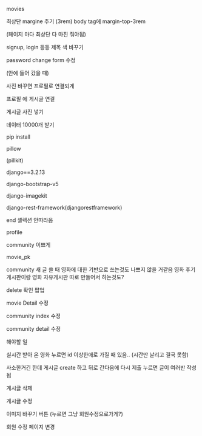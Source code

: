 movies

최상단 margine 주기 (3rem) body tag에 margin-top-3rem

(페이지 마다 최상단 다 마진 줘야됨)



signup, login 등등 제목 색 바꾸기



password change form 수정

(안에 들어 갔을 때)

사진 바꾸면 프로필로 연결되게

프로필 에 게시글 연결



게시글 사진 넣기

데이터 10000개 받기



pip install

pillow

(pillkit)

django==3.2.13





django-bootstrap-v5

django-imagekit

django-rest-framework(djangorestframework)



end 셀렉션 안따라옴





profile

community 이쁘게

movie_pk

community 새 글 쓸 때 영화에 대한 기반으로 쓰는것도 나쁘지 않을 거같음
영화 후기 게시판이랑 영화 자유게시판 따로 만들어서 하는것도?





delete 확인 팝업

movie Detail 수정

community index 수정

community detail 수정





해야할 일

실시간 받아 온 영화 누르면 id 이상한애로 가질 때 있음.. (시간만 날리고 결국 못함)

사소한거긴 한데 게시글 create 하고 뒤로 간다음에 다시 제출 누르면 글이 여러반 작성됨

게시글 삭제

게시글 수정

이미지 바꾸기 버튼 (누르면 그냥 회원수정으로가게?)

회원 수정 페이지 변경

